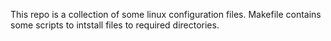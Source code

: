 This repo is a collection of some linux configuration files.
Makefile contains some scripts to intstall files to required directories.
